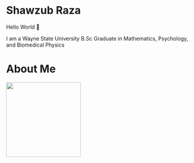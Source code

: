 # Shawzub Raza 

Hello World 👋

I am a Wayne State University B.Sc Graduate in Mathematics, Psychology, and Biomedical Physics

# About Me

<img src="https://github.com/user-attachments/assets/0ced8d5c-47c6-463d-9e12-019cf7e07618" width="200">
